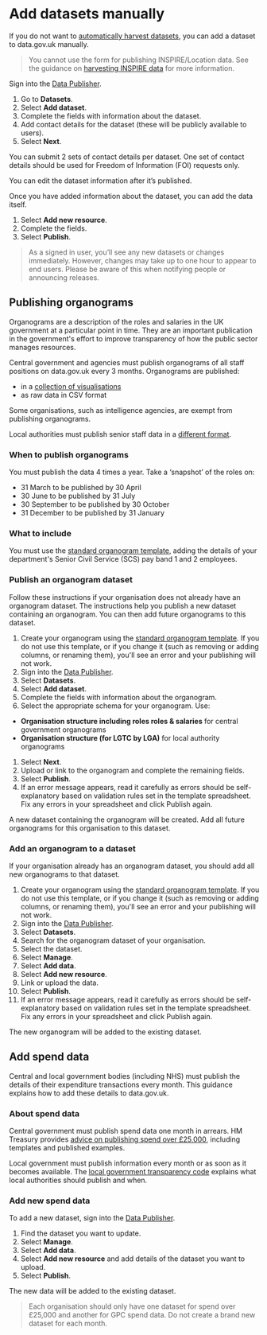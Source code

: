 # Add datasets manually

If you do not want to [automatically harvest datasets](../harvest_data), you can add a dataset to data.gov.uk manually.

>You cannot use the form for publishing INSPIRE/Location data. See the guidance on [harvesting INSPIRE data](../inspire) for more information.

Sign into the [Data Publisher](https://ckan.publishing.service.gov.uk/).

1. Go to **Datasets**.
1. Select **Add dataset**.
1. Complete the fields with information about the dataset.
1. Add contact details for the dataset (these will be publicly available to users).
1. Select **Next**.

You can submit 2 sets of contact details per dataset. One set of contact details should be used for Freedom of Information (FOI) requests only.

You can edit the dataset information after it’s published.

Once you have added information about the dataset, you can add the data itself.

1. Select **Add new resource**.
1. Complete the fields.
1. Select **Publish**.

>As a signed in user, you’ll see any new datasets or changes immediately. However, changes may take up to one hour to appear to end users. Please be aware of this when notifying people or announcing releases.

## Publishing organograms

Organograms are a description of the roles and salaries in the UK government at a particular point in time. They are an important publication in the government's effort to improve transparency of how the public sector manages resources.

Central government and agencies must publish organograms of all staff positions on data.gov.uk every 3 months. Organograms are published:

* in a [collection of visualisations](https://data.gov.uk/search?q=organogram)
* as raw data in CSV format

Some organisations, such as intelligence agencies, are exempt from publishing organograms.

Local authorities must publish senior staff data in a [different format](http://schemas.opendata.esd.org.uk/OrganisationStructure).

### When to publish organograms

You must publish the data 4 times a year. Take a ‘snapshot’ of the roles on:

- 31 March to be published by 30 April
- 30 June to be published by 31 July
- 30 September to be published by 30 October
- 31 December to be published by 31 January

### What to include

You must use the [standard organogram template](https://ckan.publishing.service.gov.uk/publisher-files/Blank_Organogram_Template_latest.xls), adding the details of your department's Senior Civil Service (SCS) pay band 1 and 2 employees.

### Publish an organogram dataset

Follow these instructions if your organisation does not already have an organogram dataset. The instructions help you publish a new dataset containing an organogram. You can then add future organograms to this dataset.

1. Create your organogram using the [standard organogram template](https://ckan.publishing.service.gov.uk/publisher-files/Blank_Organogram_Template_latest.xls). If you do not use this template, or if you change it (such as removing or adding columns, or renaming them), you'll see an error and your publishing will not work.
1. Sign into the [Data Publisher](https://ckan.publishing.service.gov.uk/).
1. Select **Datasets**.
1. Select **Add dataset**.
1. Complete the fields with information about the organogram.
1. Select the appropriate schema for your organogram. Use:
  * **Organisation structure including roles roles & salaries** for central government organograms
  * **Organisation structure (for LGTC by LGA)** for local authority organograms
1. Select **Next**.
1. Upload or link to the organogram and complete the remaining fields.
1. Select **Publish**.
1. If an error message appears, read it carefully as errors should be self-explanatory based on validation rules set in the template spreadsheet. Fix any errors in your spreadsheet and click Publish again.

A new dataset containing the organogram will be created. Add all future organograms for this organisation to this dataset.

### Add an organogram to a dataset

If your organisation already has an organogram dataset, you should add all new organograms to that dataset.

1. Create your organogram using the [standard organogram template](https://ckan.publishing.service.gov.uk/publisher-files/Blank_Organogram_Template_latest.xls). If you do not use this template, or if you change it (such as removing or adding columns, or renaming them), you'll see an error and your publishing will not work.
1. Sign into the [Data Publisher](https://ckan.publishing.service.gov.uk/).
1. Select **Datasets**.
1. Search for the organogram dataset of your organisation.
1. Select the dataset.
1. Select **Manage**.
1. Select **Add data**.
1. Select **Add new resource**.
1. Link or upload the data.
1. Select **Publish**.
1. If an error message appears, read it carefully as errors should be self-explanatory based on validation rules set in the template spreadsheet. Fix any errors in your spreadsheet and click Publish again.

The new organogram will be added to the existing dataset.

## Add spend data

Central and local government bodies (including NHS) must publish the details of their expenditure transactions every month. This guidance explains how to add these details to data.gov.uk.

### About spend data

Central government must publish spend data one month in arrears. HM Treasury provides [advice on publishing spend over £25,000](https://www.gov.uk/government/publications/guidance-for-publishing-spend-over-25000), including templates and published examples.

Local government must publish information every month or as soon as it becomes available. The [local government transparency code](https://www.gov.uk/government/publications/local-government-transparency-code-2015) explains what local authorities should publish and when.

### Add new spend data

To add a new dataset, sign into the [Data Publisher](https://ckan.publishing.service.gov.uk/).

1. Find the dataset you want to update.
1. Select **Manage**.
1. Select **Add data**.
1. Select **Add new resource** and add details of the dataset you want to upload.
1. Select **Publish**.

The new data will be added to the existing dataset.

>Each organisation should only have one dataset for spend over £25,000 and another for GPC spend data. Do not create a brand new dataset for each month.
